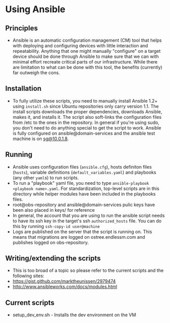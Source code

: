 # Using Ansible

## Principles

- Ansible is an automatic configuration management (CM) tool that helps with deploying and
configuring devices with little interaction and repeatability. Anything that one might manually
"configure" on a target device should be done through Ansible to make sure that we can with
minimal effort recreate critical parts of our infrastructure. While there are limitation to
what can be done with this tool, the benefits (currently) far outweigh the cons.

## Installation

- To fully utilize these scripts, you need to manually install Ansible 1.2+ using `install.sh`
since Ubuntu repositories only carry version 1.1. The install scripts downloads the proper
dependencies, downloads Ansible, makes it, and installs it. The script also soft-links the
configuration files from /etc to the ones in the repository. In general if you're using sudo,
you don't need to do anything special to get the script to work. Ansible is fully configured
on ansible@domain-services and the ansible test machine is on sg@10.0.1.8.

## Running

- Ansible uses configuration files (`ansible.cfg`), hosts definiton files (`hosts`), variable
definitions (`default_variables.yaml`) and playbooks (any other `yaml`s) to run scripts.
- To run a "playbook" yaml file, you need to type `ansible-playbook <playbook name>.yaml`. For
standardization, top-level scripts are in this directory while helper modules have been included
in the playbooks files.
- root@obs-repository and ansible@domain-services pulic keys have been also placed in keys/ for
reference
- In general, the account that you are using to run the ansible script needs to have its ssh key
in the target's ssh `authorized_hosts` file. You can do this by running `ssh-copy-id user@machine`
- Logs are published on the server that the script is running on. This means that migrations are
logged on ostree.endlessm.com and publishes logged on obs-repository.

## Writing/extending the scripts

- This is too broad of a topic so please refer to the current scripts and the following sites:
 - https://gist.github.com/marktheunissen/2979474
 - http://www.ansibleworks.com/docs/modules.html

## Current scripts
- setup_dev_env.sh - Installs the dev environment on the VM
